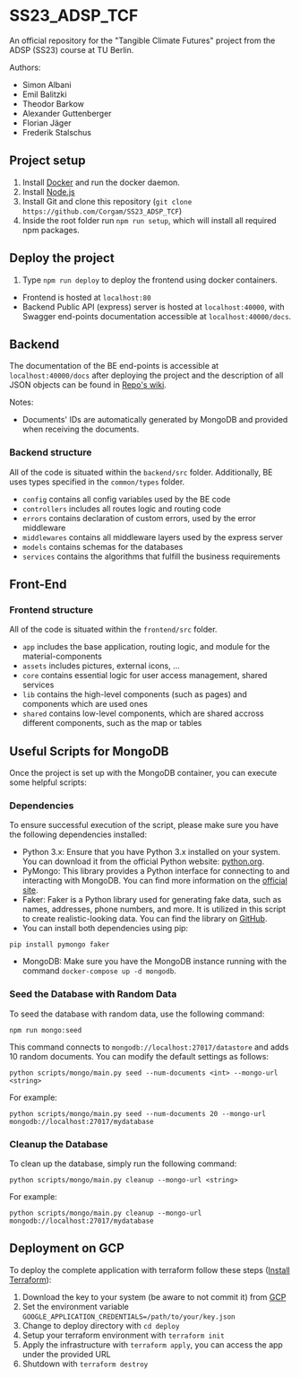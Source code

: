 # SS23_ADSP_TCF

An official repository for the "Tangible Climate Futures" project from the ADSP (SS23) course at TU Berlin.

Authors:

- Simon Albani
- Emil Balitzki
- Theodor Barkow
- Alexander Guttenberger
- Florian Jäger
- Frederik Stalschus

## Project setup

1. Install [Docker](https://docs.docker.com/engine/install/) and run the docker daemon.
2. Install [Node.js](https://nodejs.org/en)
3. Install Git and clone this repository (`git clone https://github.com/Corgam/SS23_ADSP_TCF`)
4. Inside the root folder run `npm run setup`, which will install all required npm packages.

## Deploy the project

1. Type `npm run deploy` to deploy the frontend using docker containers.

- Frontend is hosted at `localhost:80`
- Backend Public API (express) server is hosted at `localhost:40000`, with Swagger end-points documentation accessible at `localhost:40000/docs`.

## Backend

The documentation of the BE end-points is accessible at `localhost:40000/docs` after deploying the project and the description of all JSON objects can be found in [Repo's wiki](https://github.com/Corgam/SS23_ADSP_TCF/wiki).

Notes:

- Documents' IDs are automatically generated by MongoDB and provided when receiving the documents.

### Backend structure

All of the code is situated within the `backend/src` folder.
Additionally, BE uses types specified in the `common/types` folder.

- `config` contains all config variables used by the BE code
- `controllers` includes all routes logic and routing code
- `errors` contains declaration of custom errors, used by the error middleware
- `middlewares` contains all middleware layers used by the express server
- `models` contains schemas for the databases
- `services` contains the algorithms that fulfill the business requirements

## Front-End

### Frontend structure

All of the code is situated within the `frontend/src` folder.

- `app` includes the base application, routing logic, and module for the material-components
- `assets` includes pictures, external icons, ...
- `core` contains essential logic for user access management, shared services
- `lib` contains the high-level components (such as pages) and components which are used ones
- `shared` contains low-level components, which are shared accross different components, such as the map or tables

## Useful Scripts for MongoDB

Once the project is set up with the MongoDB container, you can execute some helpful scripts:

### Dependencies

To ensure successful execution of the script, please make sure you have the following dependencies installed:

- Python 3.x: Ensure that you have Python 3.x installed on your system. You can download it from the official Python website: [python.org](https://www.python.org/).
- PyMongo: This library provides a Python interface for connecting to and interacting with MongoDB. You can find more information on the [official site](https://www.mongodb.com/docs/drivers/pymongo/).
- Faker: Faker is a Python library used for generating fake data, such as names, addresses, phone numbers, and more. It is utilized in this script to create realistic-looking data. You can find the library on [GitHub](https://github.com/joke2k/faker).
- You can install both dependencies using pip:

```
pip install pymongo faker
```

- MongoDB: Make sure you have the MongoDB instance running with the command `docker-compose up -d mongodb`.

### Seed the Database with Random Data

To seed the database with random data, use the following command:

```
npm run mongo:seed
```

This command connects to `mongodb://localhost:27017/datastore` and adds 10 random documents. You can modify the default settings as follows:

```
python scripts/mongo/main.py seed --num-documents <int> --mongo-url <string>
```

For example:

```
python scripts/mongo/main.py seed --num-documents 20 --mongo-url mongodb://localhost:27017/mydatabase
```

### Cleanup the Database

To clean up the database, simply run the following command:

```
python scripts/mongo/main.py cleanup --mongo-url <string>
```

For example:

```
python scripts/mongo/main.py cleanup --mongo-url mongodb://localhost:27017/mydatabase
```

## Deployment on GCP

To deploy the complete application with terraform follow these steps ([Install Terraform](https://developer.hashicorp.com/terraform/downloads)):

1. Download the key to your system (be aware to not commit it) from [GCP](https://console.cloud.google.com/iam-admin/serviceaccounts/details/104857105655565907431/keys?project=adsp-387109&supportedpurview=project)
2. Set the environment variable `GOOGLE_APPLICATION_CREDENTIALS=/path/to/your/key.json`
3. Change to deploy directory with `cd deploy`
4. Setup your terraform environment with `terraform init`
5. Apply the infrastructure with `terraform apply`, you can access the app under the provided URL
6. Shutdown with `terraform destroy`
